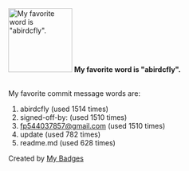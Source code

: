 <img src="https://github.com/my-badges/my-badges/blob/master/src/all-badges/favorite-word/favorite-word.png?raw=true" alt="My favorite word is &quot;abirdcfly&quot;." title="My favorite word is &quot;abirdcfly&quot;." width="128">
<strong>My favorite word is &quot;abirdcfly&quot;.</strong>
<br><br>

My favorite commit message words are:

1. abirdcfly (used 1514 times)
2. signed-off-by: (used 1510 times)
3. <fp544037857@gmail.com> (used 1510 times)
4. update (used 782 times)
5. readme.md (used 628 times)


Created by <a href="https://github.com/my-badges/my-badges">My Badges</a>